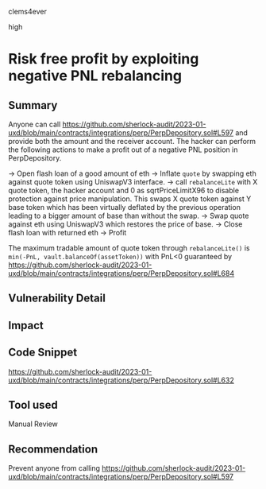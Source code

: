 clems4ever

high

# Risk free profit by exploiting negative PNL rebalancing

## Summary

Anyone can call https://github.com/sherlock-audit/2023-01-uxd/blob/main/contracts/integrations/perp/PerpDepository.sol#L597 and provide both the amount and the receiver account. The hacker can perform the following actions to make a profit out of a negative PNL position in PerpDepository.

-> Open flash loan of a good amount of eth
-> Inflate `quote` by swapping eth against quote token using UniswapV3 interface.
-> call `rebalanceLite` with X quote token, the hacker account and 0 as sqrtPriceLimitX96 to disable protection against price manipulation. This swaps X quote token against Y base token which has been virtually deflated by the previous operation leading to a bigger amount of base than without the swap.
-> Swap quote against eth using UniswapV3 which restores the price of base.
-> Close flash loan with returned eth
-> Profit

The maximum tradable amount of quote token through `rebalanceLite()` is `min(-PnL, vault.balanceOf(assetToken))` with PnL<0 guaranteed by https://github.com/sherlock-audit/2023-01-uxd/blob/main/contracts/integrations/perp/PerpDepository.sol#L684

## Vulnerability Detail

## Impact

## Code Snippet

https://github.com/sherlock-audit/2023-01-uxd/blob/main/contracts/integrations/perp/PerpDepository.sol#L632

## Tool used

Manual Review

## Recommendation

Prevent anyone from calling https://github.com/sherlock-audit/2023-01-uxd/blob/main/contracts/integrations/perp/PerpDepository.sol#L597